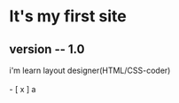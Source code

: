 <h1>It's my first site</h2>
<h2>version -- 1.0</h2>
i'm learn layout designer(HTML/CSS-coder)
<br></br>
- [ x ] a
